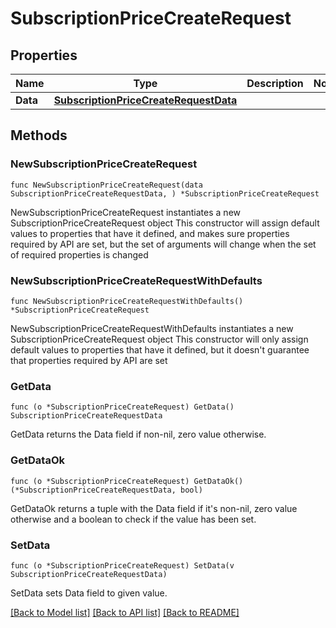 # SubscriptionPriceCreateRequest

## Properties

Name | Type | Description | Notes
------------ | ------------- | ------------- | -------------
**Data** | [**SubscriptionPriceCreateRequestData**](SubscriptionPriceCreateRequestData.md) |  | 

## Methods

### NewSubscriptionPriceCreateRequest

`func NewSubscriptionPriceCreateRequest(data SubscriptionPriceCreateRequestData, ) *SubscriptionPriceCreateRequest`

NewSubscriptionPriceCreateRequest instantiates a new SubscriptionPriceCreateRequest object
This constructor will assign default values to properties that have it defined,
and makes sure properties required by API are set, but the set of arguments
will change when the set of required properties is changed

### NewSubscriptionPriceCreateRequestWithDefaults

`func NewSubscriptionPriceCreateRequestWithDefaults() *SubscriptionPriceCreateRequest`

NewSubscriptionPriceCreateRequestWithDefaults instantiates a new SubscriptionPriceCreateRequest object
This constructor will only assign default values to properties that have it defined,
but it doesn't guarantee that properties required by API are set

### GetData

`func (o *SubscriptionPriceCreateRequest) GetData() SubscriptionPriceCreateRequestData`

GetData returns the Data field if non-nil, zero value otherwise.

### GetDataOk

`func (o *SubscriptionPriceCreateRequest) GetDataOk() (*SubscriptionPriceCreateRequestData, bool)`

GetDataOk returns a tuple with the Data field if it's non-nil, zero value otherwise
and a boolean to check if the value has been set.

### SetData

`func (o *SubscriptionPriceCreateRequest) SetData(v SubscriptionPriceCreateRequestData)`

SetData sets Data field to given value.



[[Back to Model list]](../README.md#documentation-for-models) [[Back to API list]](../README.md#documentation-for-api-endpoints) [[Back to README]](../README.md)


